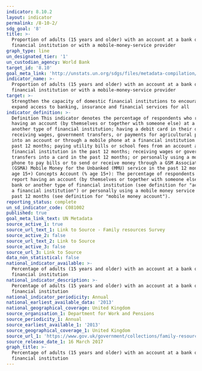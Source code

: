 ```yaml
---
indicator: 8.10.2
layout: indicator
permalink: /8-10-2/
sdg_goal: '8'
title: >-
  Proportion of adults (15 years and older) with an account at a bank or other
  financial institution or with a mobile-money-service provider
graph_type: line
un_designated_tier: '1'
un_custodian_agency: World Bank
target_id: '8.10'
goal_meta_link: 'http://unstats.un.org/sdgs/files/metadata-compilation/Metadata-Goal-8.pdf'
indicator_name: >-
  Proportion of adults (15 years and older) with an account at a bank or other
  financial institution or with a mobile-money-service provider
target: >-
  Strengthen the capacity of domestic financial institutions to encourage and
  expand access to banking, insurance and financial services for all
indicator_definition: >-
  Definition This indicator denotes the percentage of respondents who report
  having an account (by themselves or together with someone else) at a bank or
  another type of financial institution; having a debit card in their own name;
  receiving wages, government transfers, or payments for agricultural products
  into an account or through a mobile phone at a financial institution in the
  past 12 months; paying utility bills or school fees from an account at a
  financial institution in the past 12 months; receiving wages or government
  transfers into a card in the past 12 months; or personally using a mobile
  phone to pay bills or to send or receive money through a GSM Association
  (GSMA) Mobile Money for the Unbanked (MMU) service in the past 12 months (%
  age 15+) Concepts Account (% age 15+): The percentage of respondents who
  report having an account (by themselves or together with someone else) at a
  bank or another type of financial institution (see definition for "account at
  a financial institution") or personally using a mobile money service in the
  past 12 months (see definition for "mobile money account").
reporting_status: complete
un_sd_indicator_code: C081002
published: true
goal_meta_link_text: UN Metadata
source_active_1: true
source_url_text_1: Link to Source - Family resources Survey
source_active_2: false
source_url_text_2: Link to Source
source_active_3: false
source_url_3: Link to Source
data_non_statistical: false
national_indicator_available: >-
  Percentage of adults (15 years and older) with an account at a bank or other
  financial institution
national_indicator_description: >-
  Percentage of adults (15 years and older) with an account at a bank or other
  financial institution
national_indicator_periodicity: Annual
national_earliest_available_data: '2013'
national_geographical_coverage: United Kingdom
source_organisation_1: Department for Work and Pensions
source_periodicity_1: Annual
source_earliest_available_1: '2013'
source_geographical_coverage_1: United Kingdom
source_url_1: 'https://www.gov.uk/government/collections/family-resources-survey--2'
source_release_date_1: 16 March 2017
graph_title: >-
  Percentage of adults (15 years and older) with an account at a bank or other
  financial institution
---
```



